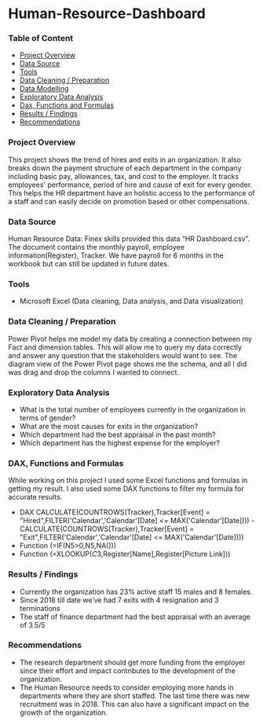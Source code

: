 # Human-Resource-Dashboard


### Table of Content
- [Project Overview](#project-overview)
- [Data Source](#data-source)
- [Tools](#tools)
- [Data Cleaning / Preparation](#data-cleaning-/-preparation)
- [Data Modelling](#data-modelling)
- [Exploratory Data Analysis](#exploratory-data-analysis)
- [Dax, Functions and Formulas](#dax,-functions-and-formulas)
- [Results / Findings](#results-/-findings)
- [Recommendations](#recommendations)

### Project Overview

This project shows the trend of hires and exits in an organization. It also breaks down the payment structure of each department in the company including basic pay, allowances, tax, and cost to the employer. 
It tracks employees' performance, period of hire and cause of exit for every gender. 
This helps the HR department have an holistic access to the performance of a staff and can easily decide on promotion based or other compensations.

### Data Source

Human Resource Data: Finex skills provided this data “HR Dashboard.csv”. 
The document contains the monthly payroll, employee information(Register), Tracker. We have payroll for 6 months in the workbook but can still be updated in future dates.

### Tools

 - Microsoft Excel (Data cleaning, Data analysis, and Data visualization)

### Data Cleaning / Preparation

Power Pivot helps me model my data by creating a connection between my Fact and dimension tables. This will allow me to query my data correctly and answer any question that the stakeholders would want to see. 
The diagram view of the Power Pivot page shows me the schema, and all I did was drag and drop the columns I wanted to connect.

### Exploratory Data Analysis

 - What is the total number of employees currently in the organization in terms of gender?
 - What are the most causes for exits in the organization?
 - Which department had the best appraisal in the past month?
 - Which department has the highest expense for the employer?

### DAX, Functions and Formulas

While working on this project I used some Excel functions and formulas in getting my result. I also used some DAX functions to filter my formula for accurate results.
 - DAX CALCULATE(COUNTROWS(Tracker),Tracker[Event] = "Hired",FILTER('Calendar','Calendar'[Date] <= MAX('Calendar'[Date]))) - CALCULATE(COUNTROWS(Tracker),Tracker[Event] = "Exit",FILTER('Calendar','Calendar'[Date] <= MAX('Calendar'[Date])))
 - Function (=IF(N5>0,N5,NA()))
 - Function (=XLOOKUP($C$3,Register[Name],Register[Picture Link]))

### Results / Findings

 - Currently the organization has 23% active staff 15 males and 8 females.
 - Since 2018 till date we’ve had 7 exits with 4 resignation and 3 terminations
 - The staff of finance department had the best appraisal with an average of 3.5/5


### Recommendations

 - The research department should get more funding from the employer since their effort and impact contributes to the development of the organization.
 - The Human Resource needs to consider employing more hands in departments where they are short staffed. The last time there was new recruitment was in 2018. This can also have a significant impact on the growth of the organization.

